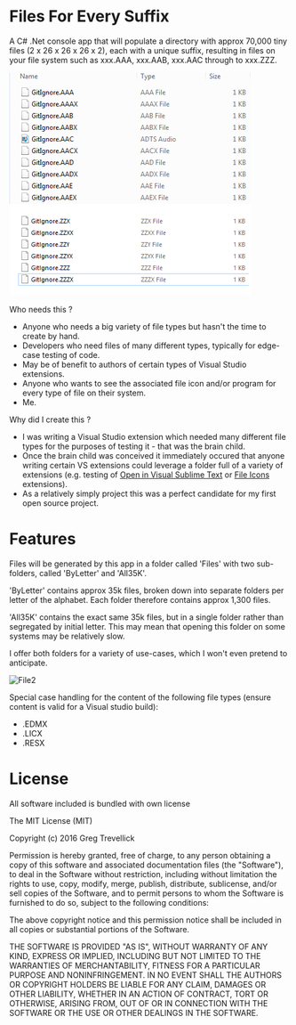 # Files For Every Suffix

A C# .Net console app that will populate a directory with approx 70,000 tiny files (2 x 26 x 26 x 26 x 2), each with a unique suffix, resulting in files on your file system such as xxx.AAA, xxx.AAB, xxx.AAC through to xxx.ZZZ.

![File1](winExpl.png)

Who needs this ?
* Anyone who needs a big variety of file types but hasn't the time to create by hand.
* Developers who need files of many different types, typically for edge-case testing of code.
* May be of benefit to authors of certain types of Visual Studio extensions.
* Anyone who wants to see the associated file icon and/or program for every type of file on their system.
* Me.

Why did I create this ?
* I was writing a Visual Studio extension which needed many different file types for the purposes of testing it - that was the brain child.
* Once the brain child was conceived it immediately occured that anyone writing certain VS extensions could leverage a folder full of a variety of extensions (e.g. testing of [Open in Visual Sublime Text](https://visualstudiogallery.msdn.microsoft.com/384892a5-7b67-42f2-b7de-574ef254a02a "Open in Sublime Text") or [File Icons](https://visualstudiogallery.msdn.microsoft.com/5e1762e8-a88b-417c-8467-6a65d771cc4e "File Icons") extensions).
* As a relatively simply project this was a perfect candidate for my first open source project.

# Features

Files will be generated by this app  in a folder called 'Files' with two sub-folders, called 'ByLetter' and 'All35K'. 

'ByLetter' contains approx 35k files, broken down into separate folders per letter of the alphabet. Each folder therefore contains approx 1,300 files. 

'All35K' contains the exact same 35k files, but in a single folder rather than segregated by initial letter. This may mean that opening this folder on some systems may be relatively slow.

I offer both folders for a variety of use-cases, which I won't even pretend to anticipate.

![File2](solExpl.png)

Special case handling for the content of the following file types (ensure content is valid for a Visual studio build):
* .EDMX
* .LICX
* .RESX

# License

All software included is bundled with own license

The MIT License (MIT)

Copyright (c) 2016 Greg Trevellick

Permission is hereby granted, free of charge, to any person obtaining a copy of this software and associated documentation files (the "Software"), to deal in the Software without restriction, including without limitation the rights to use, copy, modify, merge, publish, distribute, sublicense, and/or sell copies of the Software, and to permit persons to whom the Software is furnished to do so, subject to the following conditions:

The above copyright notice and this permission notice shall be included in all copies or substantial portions of the Software.

THE SOFTWARE IS PROVIDED "AS IS", WITHOUT WARRANTY OF ANY KIND, EXPRESS OR IMPLIED, INCLUDING BUT NOT LIMITED TO THE WARRANTIES OF MERCHANTABILITY, FITNESS FOR A PARTICULAR PURPOSE AND NONINFRINGEMENT. IN NO EVENT SHALL THE AUTHORS OR COPYRIGHT HOLDERS BE LIABLE FOR ANY CLAIM, DAMAGES OR OTHER LIABILITY, WHETHER IN AN ACTION OF CONTRACT, TORT OR OTHERWISE, ARISING FROM, OUT OF OR IN CONNECTION WITH THE SOFTWARE OR THE USE OR OTHER DEALINGS IN THE SOFTWARE.

 
  